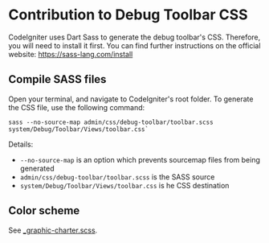 # Contribution to Debug Toolbar CSS

CodeIgniter uses Dart Sass to generate the debug toolbar's CSS. Therefore,
you will need to install it first. You can find further instructions on
the official website: <https://sass-lang.com/install>

## Compile SASS files

Open your terminal, and navigate to CodeIgniter's root folder. To
generate the CSS file, use the following command:

```console
sass --no-source-map admin/css/debug-toolbar/toolbar.scss system/Debug/Toolbar/Views/toolbar.css`
```

Details:
- `--no-source-map` is an option which prevents sourcemap files from being generated
- `admin/css/debug-toolbar/toolbar.scss` is the SASS source
- `system/Debug/Toolbar/Views/toolbar.css` is he CSS destination

## Color scheme

See [_graphic-charter.scss](../admin/css/debug-toolbar/_graphic-charter.scss).

